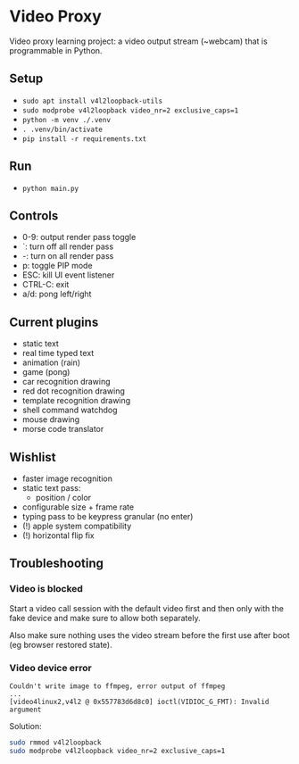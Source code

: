 # Video Proxy

Video proxy learning project: a video output stream (~webcam) that is programmable in Python.

## Setup

- `sudo apt install v4l2loopback-utils`
- `sudo modprobe v4l2loopback video_nr=2 exclusive_caps=1`
- `python -m venv ./.venv`
- `. .venv/bin/activate`
- `pip install -r requirements.txt`

## Run

- `python main.py`

## Controls

- 0-9: output render pass toggle
- `: turn off all render pass
- -: turn on all render pass
- p: toggle PIP mode
- ESC: kill UI event listener
- CTRL-C: exit
- a/d: pong left/right

## Current plugins

- static text
- real time typed text
- animation (rain)
- game (pong)
- car recognition drawing
- red dot recognition drawing
- template recognition drawing
- shell command watchdog
- mouse drawing
- morse code translator

## Wishlist

- faster image recognition
- static text pass:
  - position / color
- configurable size + frame rate
- typing pass to be keypress granular (no enter)
- (!) apple system compatibility
- (!) horizontal flip fix

## Troubleshooting

### Video is blocked

Start a video call session with the default video first and then only with the fake device and make sure to allow both separately.

Also make sure nothing uses the video stream before the first use after boot (eg browser restored state).

### Video device error

```
Couldn't write image to ffmpeg, error output of ffmpeg
...
[video4linux2,v4l2 @ 0x557783d6d8c0] ioctl(VIDIOC_G_FMT): Invalid argument
```

Solution:

```bash
sudo rmmod v4l2loopback
sudo modprobe v4l2loopback video_nr=2 exclusive_caps=1
```
